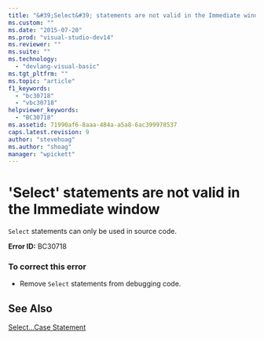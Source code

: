 ```yaml
---
title: "&#39;Select&#39; statements are not valid in the Immediate window | Microsoft Docs"
ms.custom: ""
ms.date: "2015-07-20"
ms.prod: "visual-studio-dev14"
ms.reviewer: ""
ms.suite: ""
ms.technology: 
  - "devlang-visual-basic"
ms.tgt_pltfrm: ""
ms.topic: "article"
f1_keywords: 
  - "bc30718"
  - "vbc30718"
helpviewer_keywords: 
  - "BC30718"
ms.assetid: 71990af6-8aaa-484a-a5a8-6ac399978537
caps.latest.revision: 9
author: "stevehoag"
ms.author: "shoag"
manager: "wpickett"
---
```

# &#39;Select&#39; statements are not valid in the Immediate window
`Select` statements can only be used in source code.  
  
 **Error ID:** BC30718  
  
### To correct this error  
  
-   Remove `Select` statements from debugging code.  
  
## See Also  
 [Select...Case Statement](../../visual-basic/language-reference/statements/select-case-statement.md)